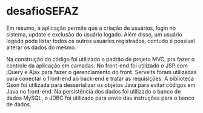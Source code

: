 # desafioSEFAZ

Em resumo, a aplicação permite que a criação de usuários, login no sistema, update e exclusão do usuário logado. Além disso, um usuário logado pode listar todos os outros usuários registrados, contudo é possível alterar os dados do mesmo. 

Na construção do código foi utilizado o padrão de projeto MVC, pra fazer o controle da aplicação em camadas. No front-end foi utilizado o JSP com jQuery e Ajax para fazer o gerenciamento do front. Servelts foram utilizadas para conectar o front-end ao back-end e tratar as requisições. A biblioteca Gson foi utilizada para desserializar os objetos Java para evitar códigos em Java no front-end. Na persistência dos dados foi utilizado o banco de dados MySQL, o JDBC foi utilizado para envio das instruções para o banco de dados.

